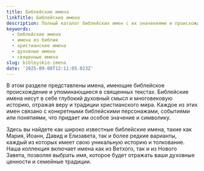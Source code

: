 ```yaml
---
title: Библейские имена
linkTitle: Библейские имена
description: Полный каталог библейских имен с их значениями и происхождением. Выберите духовное имя для ребенка из священных текстов.
keywords:
  - библейские имена
  - имена из библии
  - христианские имена
  - духовные имена
  - священные имена
slug: bibleyskie-imena
date: '2025-09-08T12:11:05.023Z'
---
```


В этом разделе представлены имена, имеющие библейское происхождение и упоминающиеся в священных текстах. Библейские имена несут в себе глубокий духовный смысл и многовековую историю, отражая веру и традиции христианского мира. Каждое из этих имен связано с конкретными библейскими персонажами, событиями или понятиями, что придает им особое значение и символику.

Здесь вы найдете как широко известные библейские имена, такие как Мария, Иоанн, Давид и Елизавета, так и более редкие варианты, каждый из которых имеет свою уникальную историю и толкование. Наша коллекция включает имена как из Ветхого, так и из Нового Завета, позволяя выбрать имя, которое будет отражать ваши духовные ценности и семейные традиции.
